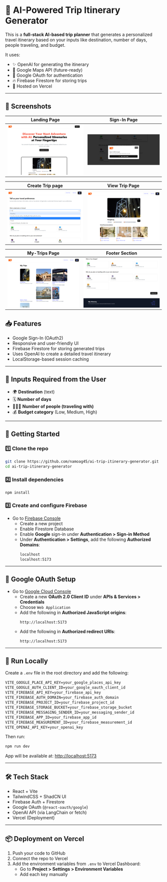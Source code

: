 # 🧳 AI-Powered Trip Itinerary Generator

This is a **full-stack AI-based trip planner** that generates a personalized travel itinerary based on your inputs like destination, number of days, people traveling, and budget.

It uses:
- ✨ OpenAI for generating the itinerary
- 📍 Google Maps API (future-ready)
- 🔐 Google OAuth for authentication
- 🔥 Firebase Firestore for storing trips
- 🚀 Hosted on Vercel

---

## 📸 Screenshots

| Landing Page | Sign-In Page |
|--------------|--------------|
| ![Landing Page](./src/assets/ss1.png) | ![Sign-In Page](./src/assets/ss2.png) |

| Create Trip page | View Trip Page |
|------------------|----------------|
| ![Input Page](./src/assets/ss3.png) | ![Output Page](./src/assets/ss4.png) |

| My-Trips Page | Footer Section |
|---------------|----------------|
| ![My-Trips Page](./src/assets/ss5.png) | ![Footer Section](./src/assets/ss6.png) |




## 📥 Features

- Google Sign-In (OAuth2)
- Responsive and user-friendly UI
- Firebase Firestore for storing generated trips
- Uses OpenAI to create a detailed travel itinerary
- LocalStorage-based session caching

---

## 🧠 Inputs Required from the User

- 🌍 **Destination** (text)
- 🗓️ **Number of days**
- 🧑‍🤝‍🧑 **Number of people (traveling with)**
- 💰 **Budget category** (Low, Medium, High)

---

## 🚀 Getting Started

### 1️⃣ Clone the repo

```bash
git clone https://github.com/namoag45/ai-trip-itinerary-generator.git
cd ai-trip-itinerary-generator
```

### 2️⃣ Install dependencies

```bash
npm install
```

### 3️⃣ Create and configure Firebase

- Go to [Firebase Console](https://console.firebase.google.com/)
  - Create a new project
  - Enable Firestore Database
  - Enable **Google** sign-in under **Authentication > Sign-in Method**
  - Under **Authentication > Settings**, add the following **Authorized Domains**:
    ```
    localhost
    localhost:5173
    ```

---

## 🔐 Google OAuth Setup

- Go to [Google Cloud Console](https://console.cloud.google.com/)
  - Create a new **OAuth 2.0 Client ID** under **APIs & Services > Credentials**
  - Choose `Web Application`
  - Add the following in **Authorized JavaScript origins**:
    ```
    http://localhost:5173
    ```
  - Add the following in **Authorized redirect URIs**:
    ```
    http://localhost:5173
    ```

---

## 🧪 Run Locally

Create a `.env` file in the root directory and add the following:

```env
VITE_GOOGLE_PLACE_API_KEY=your_google_places_api_key
VITE_GOOGLE_AUTH_CLIENT_ID=your_google_oauth_client_id
VITE_FIREBASE_API_KEY=your_firebase_api_key
VITE_FIREBASE_AUTH_DOMAIN=your_firebase_auth_domain
VITE_FIREBASE_PROJECT_ID=your_firebase_project_id
VITE_FIREBASE_STORAGE_BUCKET=your_firebase_storage_bucket
VITE_FIREBASE_MESSAGING_SENDER_ID=your_messaging_sender_id
VITE_FIREBASE_APP_ID=your_firebase_app_id
VITE_FIREBASE_MEASUREMENT_ID=your_firebase_measurement_id
VITE_OPENAI_API_KEY=your_openai_key
```

Then run:

```bash
npm run dev
```

App will be available at: [http://localhost:5173](http://localhost:5173)

---

## 🛠 Tech Stack

- React + Vite
- TailwindCSS + ShadCN UI
- Firebase Auth + Firestore
- Google OAuth (`@react-oauth/google`)
- OpenAI API (via LangChain or fetch)
- Vercel (Deployment)

---

## 📦 Deployment on Vercel

1. Push your code to GitHub
2. Connect the repo to Vercel
3. Add the environment variables from `.env` to Vercel Dashboard:
   - Go to **Project > Settings > Environment Variables**
   - Add each key manually

